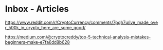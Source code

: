 # Inbox - Articles

<https://www.reddit.com/r/CryptoCurrency/comments/7pgh7u/ive_made_over_500k_in_crypto_here_are_some_good/>

<https://medium.com/@cryptocreddy/top-5-technical-analysis-mistakes-beginners-make-e7fa6dd8b628>
